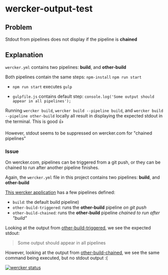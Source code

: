 # wercker-output-test

## Problem

Stdout from pipelines does not display if the pipeline is **chained**

## Explanation

`wercker.yml` contains two pipelines: **build**, and **other-build**

Both pipelines contain the same steps:
`npm-install`
`npm run start`

- `npm run start` executes `gulp`

- `gulpfile.js` contains default step: `console.log('Some output should appear in all pipelines');`

Running `wercker build`, `wercker build --pipeline build`, and `wercker build --pipeline other-build` locally all result in displaying the expected stdout in the terminal. This is good :+1:

However, stdout seems to be suppressed on wercker.com for "chained pipelines"

### Issue

On wercker.com, pipelines can be triggered from a git push, or they can be chained to run after another pipeline finishes.

Again, the `wercker.yml` file in this project contains two pipelines: **build**, and **other-build**

[This wercker application](https://app.wercker.com/amougeot/wercker-output-test/runs) has a few pipelines defined:
- `build`: the default build pipeline)
- `other-build-triggered`: runs the **other-build** pipeline _on git push_
- `other-build-chained`: runs the **other-build** pipeline _chained to run after "build"_

Looking at the output from [other-build-triggered](https://app.wercker.com/amougeot/wercker-output-test/runs/other-build-triggered/58c19f23d23f7a0100eaebfb?step=58c19f2a95ef3c0001bf735c), we see the expected stdout:
> Some output should appear in all pipelines

However, looking at the output from [other-build-chained](https://app.wercker.com/amougeot/wercker-output-test/runs/other-build-chained/58c19f34de55e50100e611f1?step=58c19f3c59418d0001b519b2), we see the same command being executed, but no stdout output :(


[![wercker status](https://app.wercker.com/status/2772eb97d3656ebb99bfa955e5a1fc65/s/master "wercker status")](https://app.wercker.com/project/byKey/2772eb97d3656ebb99bfa955e5a1fc65)
